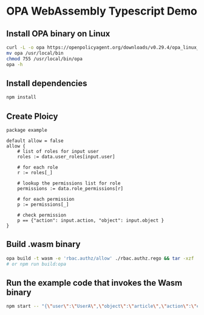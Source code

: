OPA WebAssembly Typescript Demo
===

## Install OPA binary on Linux

```sh
curl -L -o opa https://openpolicyagent.org/downloads/v0.29.4/opa_linux_amd64
mv opa /usr/local/bin
chmod 755 /usr/local/bin/opa
opa -h
```

## Install dependencies
```sh
npm install
```

## Create Ploicy

```rego
package example

default allow = false
allow {
	# list of roles for input user
    roles := data.user_roles[input.user]

    # for each role
    r := roles[_]

    # lookup the permissions list for role
    permissions := data.role_permissions[r]

    # for each permission
    p := permissions[_]

    # check permission
    p == {"action": input.action, "object": input.object }
}
```

## Build .wasm binary

```sh
opa build -t wasm -e 'rbac.authz/allow' ./rbac.authz.rego && tar -xzf ./bundle.tar.gz /policy.wasm
# or npm run build:opa
```

## Run the example code that invokes the Wasm binary
```sh
npm start -- "{\"user\":\"UserA\",\"object\":\"article\",\"action\":\"edit\"}"
```